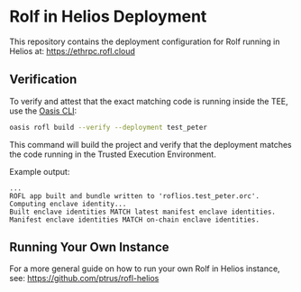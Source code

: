 # Rolf in Helios Deployment

This repository contains the deployment configuration for Rolf running in Helios at: https://ethrpc.rofl.cloud

## Verification

To verify and attest that the exact matching code is running inside the TEE, use the [Oasis CLI](https://github.com/oasisprotocol/cli):

```bash
oasis rofl build --verify --deployment test_peter
```

This command will build the project and verify that the deployment matches the code running in the Trusted Execution Environment.

Example output:
```
...
ROFL app built and bundle written to 'roflios.test_peter.orc'.
Computing enclave identity...
Built enclave identities MATCH latest manifest enclave identities.
Manifest enclave identities MATCH on-chain enclave identities.
```

## Running Your Own Instance

For a more general guide on how to run your own Rolf in Helios instance, see:
https://github.com/ptrus/rofl-helios
